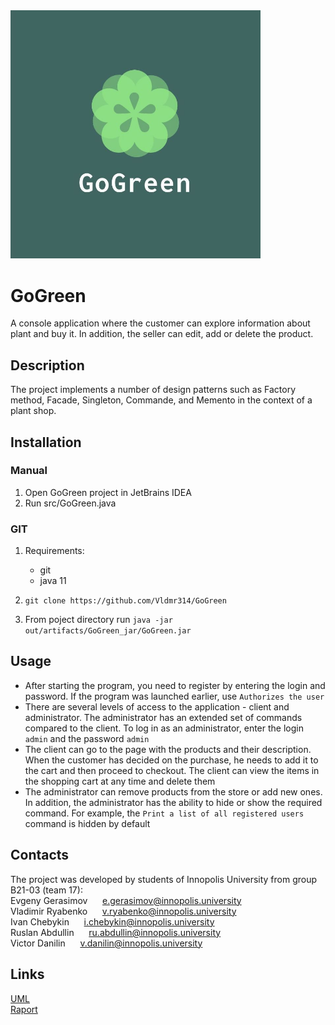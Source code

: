 <img src="https://github.com/Vldmr314/GoGreen/blob/master/logo.jpg" alt="logo" width="400"/>  

# GoGreen
A console application where the customer can explore information about plant and buy it. In addition, the seller can edit, add or delete the product.


## Description
The project implements a number of design patterns such as Factory method, Facade, Singleton, Commande, and Memento in the context of a plant shop.

## Installation
### Manual
1. Open GoGreen project in JetBrains IDEA
2. Run src/GoGreen.java

### GIT
1. Requirements:
	* git
	* java 11

2. `git clone https://github.com/Vldmr314/GoGreen`
3. From poject directory run `java -jar out/artifacts/GoGreen_jar/GoGreen.jar`


## Usage
- After starting the program, you need to register by entering the login and password. If the program was launched earlier, use `Authorizes the user`
- There are several levels of access to the application - client and administrator. The administrator has an extended set of commands compared to the client. To log in as an administrator, enter the login `admin` and the password `admin`
- The client can go to the page with the products and their description. When the customer has decided on the purchase, he needs to add it to the cart and then proceed to checkout. The client can view the items in the shopping cart at any time and delete them
- The administrator can remove products from the store or add new ones. In addition, the administrator has the ability to hide or show the required command. For example, the `Print a list of all registered users` command is hidden by default


## Contacts
The project was developed by students of Innopolis University 
from group B21-03 (team 17):  
Evgeny Gerasimov &nbsp;&nbsp;&nbsp;&nbsp; e.gerasimov@innopolis.university  
Vladimir Ryabenko &nbsp;&nbsp;&nbsp;&nbsp; v.ryabenko@innopolis.university  
Ivan Chebykin &nbsp;&nbsp;&nbsp;&nbsp; i.chebykin@innopolis.university  
Ruslan Abdullin &nbsp;&nbsp;&nbsp;&nbsp; ru.abdullin@innopolis.university  
Victor Danilin &nbsp;&nbsp;&nbsp;&nbsp; v.danilin@innopolis.university  

## Links
[UML](https://github.com/Vldmr314/GoGreen/blob/master/GoGreen.drawio.png)  
[Raport](https://github.com/Vldmr314/GoGreen/blob/master/Raport.txt)
